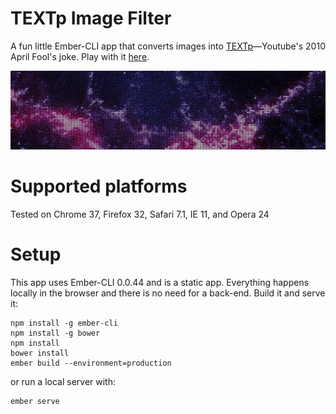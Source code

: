 TEXTp Image Filter
===
A fun little Ember-CLI app that converts images into [TEXTp](http://youtube-global.blogspot.com/2010/03/textp-saves-youtube-bandwidth-money.html)&mdash;Youtube's 2010 April Fool's joke. Play with it [here](http://rzurad.github.io/TEXTp).

![](public/assets/images/backgrounds/crab-nebula.png)

Supported platforms
====
Tested on Chrome 37, Firefox 32, Safari 7.1, IE 11, and Opera 24

Setup
====
This app uses Ember-CLI 0.0.44 and is a static app. Everything happens locally in the browser and there is no need for a back-end. Build it and serve it:

```
npm install -g ember-cli
npm install -g bower
npm install
bower install
ember build --environment=production
```

or run a local server with:

```
ember serve
```
